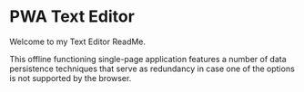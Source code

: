 # PWA Text Editor

Welcome to my Text Editor ReadMe.

This offline functioning single-page application features a number of data persistence techniques that serve as redundancy in case one of the options is not supported by the browser.



